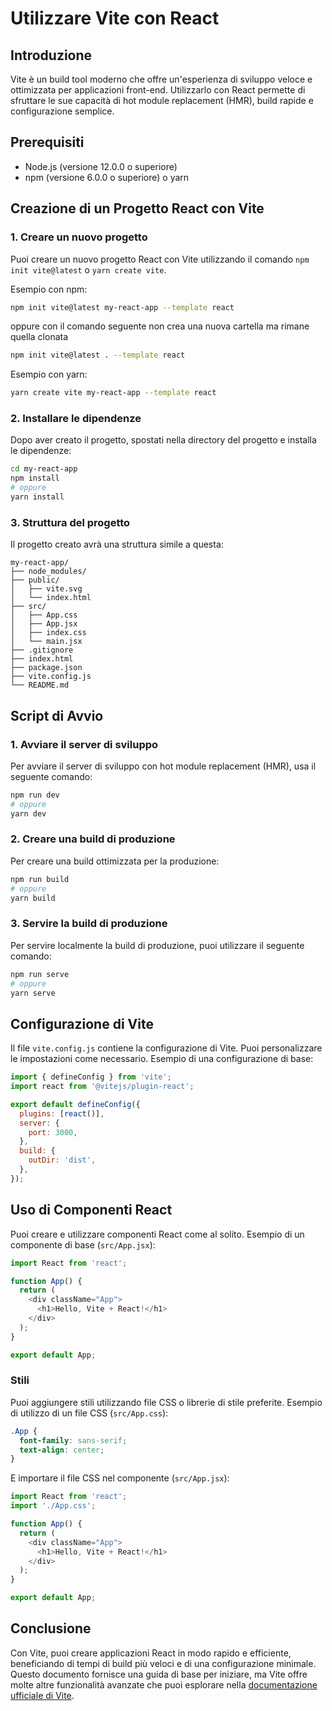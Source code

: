 
# Utilizzare Vite con React

## Introduzione

Vite è un build tool moderno che offre un'esperienza di sviluppo veloce e ottimizzata per applicazioni front-end. Utilizzarlo con React permette di sfruttare le sue capacità di hot module replacement (HMR), build rapide e configurazione semplice.

## Prerequisiti

- Node.js (versione 12.0.0 o superiore)
- npm (versione 6.0.0 o superiore) o yarn

## Creazione di un Progetto React con Vite

### 1. Creare un nuovo progetto

Puoi creare un nuovo progetto React con Vite utilizzando il comando `npm init vite@latest` o `yarn create vite`.

Esempio con npm:

```bash
npm init vite@latest my-react-app --template react
```
oppure con il comando seguente non crea una nuova cartella ma rimane quella clonata
```bash
npm init vite@latest . --template react
```

Esempio con yarn:

```bash
yarn create vite my-react-app --template react
```

### 2. Installare le dipendenze

Dopo aver creato il progetto, spostati nella directory del progetto e installa le dipendenze:

```bash
cd my-react-app
npm install
# oppure
yarn install
```

### 3. Struttura del progetto

Il progetto creato avrà una struttura simile a questa:

```
my-react-app/
├── node_modules/
├── public/
│   ├── vite.svg
│   └── index.html
├── src/
│   ├── App.css
│   ├── App.jsx
│   ├── index.css
│   └── main.jsx
├── .gitignore
├── index.html
├── package.json
├── vite.config.js
└── README.md
```

## Script di Avvio

### 1. Avviare il server di sviluppo

Per avviare il server di sviluppo con hot module replacement (HMR), usa il seguente comando:

```bash
npm run dev
# oppure
yarn dev
```

### 2. Creare una build di produzione

Per creare una build ottimizzata per la produzione:

```bash
npm run build
# oppure
yarn build
```

### 3. Servire la build di produzione

Per servire localmente la build di produzione, puoi utilizzare il seguente comando:

```bash
npm run serve
# oppure
yarn serve
```

## Configurazione di Vite

Il file `vite.config.js` contiene la configurazione di Vite. Puoi personalizzare le impostazioni come necessario. Esempio di una configurazione di base:

```javascript
import { defineConfig } from 'vite';
import react from '@vitejs/plugin-react';

export default defineConfig({
  plugins: [react()],
  server: {
    port: 3000,
  },
  build: {
    outDir: 'dist',
  },
});
```

## Uso di Componenti React

Puoi creare e utilizzare componenti React come al solito. Esempio di un componente di base (`src/App.jsx`):

```javascript
import React from 'react';

function App() {
  return (
    <div className="App">
      <h1>Hello, Vite + React!</h1>
    </div>
  );
}

export default App;
```

### Stili

Puoi aggiungere stili utilizzando file CSS o librerie di stile preferite. Esempio di utilizzo di un file CSS (`src/App.css`):

```css
.App {
  font-family: sans-serif;
  text-align: center;
}
```

E importare il file CSS nel componente (`src/App.jsx`):

```javascript
import React from 'react';
import './App.css';

function App() {
  return (
    <div className="App">
      <h1>Hello, Vite + React!</h1>
    </div>
  );
}

export default App;
```

## Conclusione

Con Vite, puoi creare applicazioni React in modo rapido e efficiente, beneficiando di tempi di build più veloci e di una configurazione minimale. Questo documento fornisce una guida di base per iniziare, ma Vite offre molte altre funzionalità avanzate che puoi esplorare nella [documentazione ufficiale di Vite](https://vitejs.dev/).